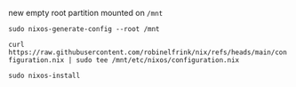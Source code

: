 new empty root partition mounted on `/mnt`

`sudo nixos-generate-config --root /mnt`

`curl https://raw.githubusercontent.com/robinelfrink/nix/refs/heads/main/configuration.nix | sudo tee /mnt/etc/nixos/configuration.nix`

`sudo nixos-install`
